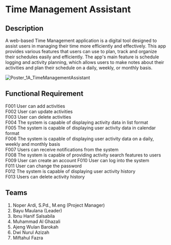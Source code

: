 
# Time Management Assistant

## Description

A web-based Time Management application is a digital tool designed to assist users in managing their time more efficiently and effectively. This app provides various features that users can use to plan, track and organize their schedules easily and efficiently. The app's main feature is schedule logging and activity planning, which allows users to make notes about their activities and plan their schedule on a daily, weekly, or monthly basis.

![Poster_1A_TimeManagementAssistant](https://github.com/bayufransdo/chrono-landing-page/assets/77946987/2658ba3a-c8ab-4075-99fd-5febc66704f8)


## Functional Requirement

F001 User can add activities  
F002 User can update activities  
F003 User can delete activities  
F004 The system is capable of displaying activity data in list format  
F005 The system is capable of displaying user activity data in calendar format  
F006 The system is capable of displaying user activity data on a daily, weekly and monthly basis  
F007 Users can receive notifications from the system  
F008 The system is capable of providing activity search features to users  
F009 User can create an account F010 User can log into the system  
F011 User can change the password  
F012 The system is capable of displaying user activity history  
F013 Users can delete activity history

## Teams

 1. Noper Ardi, S.Pd., M.eng (Project Manager)
 2. Bayu Maulana (Leader)
 3. Ibnu Hanif Salsabila
 4. Muhammad Al Ghazali
 5. Ajeng Wulan Barokah
 6. Dwi Nurul Azizah
 7. Miftahul Fazra
